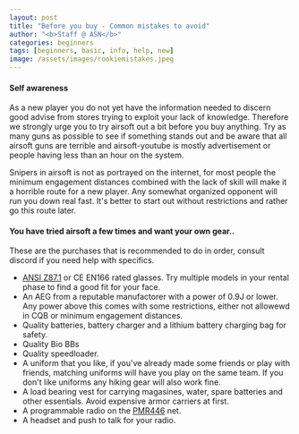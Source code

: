 ```yaml
---
layout: post
title: "Before you buy - Common mistakes to avoid"
author: "<b>Staff @ ASN</b>"
categories: beginners
tags: [beginners, basic, info, help, new]
image: /assets/images/rookiemistakes.jpeg
---
```


#### Self awareness
As a new player you do not yet have the information needed to discern good advise from stores trying to exploit your lack of knowledge. Therefore we strongly urge you to try airsoft out a bit before you buy anything. Try as many guns as possible to see if something stands out and be aware that all airsoft guns are terrible and airsoft-youtube is mostly advertisement or people having less than an hour on the system.

Snipers in airsoft is not as portrayed on the internet, for most people the minimum engagement distances combined with the lack of skill will make it a horrible route for a new player. Any somewhat organized opponent will run you down real fast. It's better to start out without restrictions and rather go this route later. 

#### You have tried airsoft a few times and want your own gear.. 

These are the purchases that is recommended to do in order, consult discord if you need help with specifics. 

- [ANSI Z87.1](https://blog.ansi.org/2020/04/ansi-isea-z87-1-2020-safety-glasses-eye-face/) or CE EN166 rated glasses. Try multiple models in your rental phase to find a good fit for your face.
- An AEG from a reputable manufactorer with a power of 0.9J or lower. Any power above this comes with some restrictions, either not allowewd in CQB or minimum engagement distances.
- Quality batteries, battery charger and a lithium battery charging bag for safety.
- Quality Bio BBs
- Quality speedloader. 
- A uniform that you like, if you've already made some friends or play with friends, matching uniforms will have you play on the same team. If you don't like uniforms any hiking gear will also work fine.
- A load bearing vest for carrying magasines, water, spare batteries and other essentials. Avoid expensive armor carriers at first.
- A programmable radio on the [PMR446](446-channels) net.
- A headset and push to talk for your radio.

